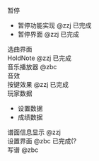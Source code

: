 暂停
- 暂停功能实现 @zzj 已完成
- 暂停界面 @zzj 已完成

选曲界面\
HoldNote @zzj 已完成\
音乐播放器 @zbc\
音效\
按键效果 @zzj 已完成\
玩家数据
- 设置数据
- 成绩数据

谱面信息显示 @zzj\
设置界面 @zbc 已完成(?\
写谱 @zbc
